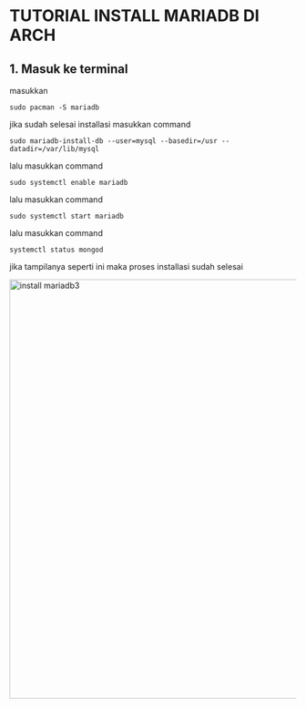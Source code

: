 # TUTORIAL INSTALL MARIADB DI ARCH
## 1. Masuk ke terminal
masukkan
```
sudo pacman -S mariadb
```
jika sudah selesai installasi masukkan command
```
sudo mariadb-install-db --user=mysql --basedir=/usr --datadir=/var/lib/mysql
```
lalu masukkan command
```
sudo systemctl enable mariadb
```
lalu masukkan command
```
sudo systemctl start mariadb
```
lalu masukkan command
```
systemctl status mongod
```
jika tampilanya seperti ini maka proses installasi sudah selesai

<img width="1366" height="736" alt="install mariadb3" src="https://github.com/user-attachments/assets/de2f0680-38e1-482d-a4a0-8c0eb3b25cc4" />
